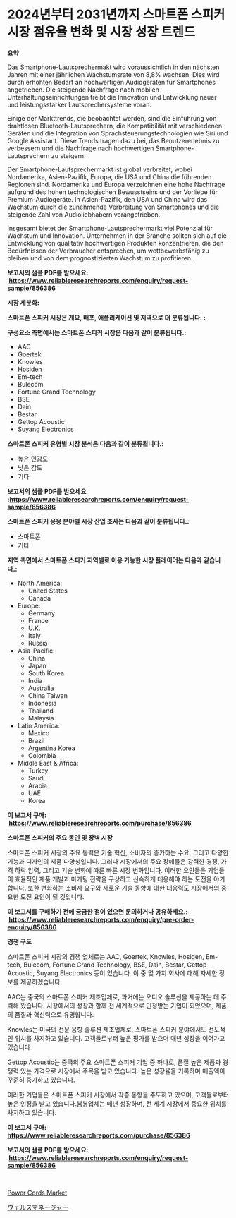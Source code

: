 <p><h1>2024년부터 2031년까지 스마트폰 스피커 시장 점유율 변화 및 시장 성장 트렌드</h1></p><p><strong>요약</strong></p>
<p><p>Das Smartphone-Lautsprechermakt wird voraussichtlich in den nächsten Jahren mit einer jährlichen Wachstumsrate von 8,8% wachsen. Dies wird durch erhöhten Bedarf an hochwertigen Audiogeräten für Smartphones angetrieben. Die steigende Nachfrage nach mobilen Unterhaltungseinrichtungen treibt die Innovation und Entwicklung neuer und leistungsstarker Lautsprechersysteme voran.</p><p>Einige der Markttrends, die beobachtet werden, sind die Einführung von drahtlosen Bluetooth-Lautsprechern, die Kompatibilität mit verschiedenen Geräten und die Integration von Sprachsteuerungstechnologien wie Siri und Google Assistant. Diese Trends tragen dazu bei, das Benutzererlebnis zu verbessern und die Nachfrage nach hochwertigen Smartphone-Lautsprechern zu steigern.</p><p>Der Smartphone-Lautsprechermarkt ist global verbreitet, wobei Nordamerika, Asien-Pazifik, Europa, die USA und China die führenden Regionen sind. Nordamerika und Europa verzeichnen eine hohe Nachfrage aufgrund des hohen technologischen Bewusstseins und der Vorliebe für Premium-Audiogeräte. In Asien-Pazifik, den USA und China wird das Wachstum durch die zunehmende Verbreitung von Smartphones und die steigende Zahl von Audioliebhabern vorangetrieben.</p><p>Insgesamt bietet der Smartphone-Lautsprechermarkt viel Potenzial für Wachstum und Innovation. Unternehmen in der Branche sollten sich auf die Entwicklung von qualitativ hochwertigen Produkten konzentrieren, die den Bedürfnissen der Verbraucher entsprechen, um wettbewerbsfähig zu bleiben und von dem prognostizierten Wachstum zu profitieren.</p></p>
<p><strong>보고서의 샘플 PDF를 받으세요: &nbsp;<a href="https://www.reliableresearchreports.com/enquiry/request-sample/856386">https://www.reliableresearchreports.com/enquiry/request-sample/856386</a></strong></p>
<p><strong>시장 세분화:</strong></p>
<p><strong> 스마트폰 스피커 시장은 개요, 배포, 애플리케이션 및 지역으로 더 분류됩니다. :</strong></p>
<p><strong>구성요소 측면에서는 스마트폰 스피커 시장은 다음과 같이 분류됩니다.:</strong></p>
<p><ul><li>AAC</li><li>Goertek</li><li>Knowles</li><li>Hosiden</li><li>Em-tech</li><li>Bulecom</li><li>Fortune Grand Technology</li><li>BSE</li><li>Dain</li><li>Bestar</li><li>Gettop Acoustic</li><li>Suyang Electronics</li></ul></p>
<p><strong> 스마트폰 스피커 유형별 시장 분석은 다음과 같이 분류됩니다.:</strong></p>
<p><ul><li>높은 민감도</li><li>낮은 감도</li><li>기타</li></ul></p>
<p><strong>보고서의 샘플 PDF를 받으세요 :<a href="https://www.reliableresearchreports.com/enquiry/request-sample/856386">https://www.reliableresearchreports.com/enquiry/request-sample/856386</a></strong></p>
<p><strong> 스마트폰 스피커 응용 분야별 시장 산업 조사는 다음과 같이 분류됩니다.:</strong></p>
<p><ul><li>스마트폰</li><li>기타</li></ul></p>
<p><strong>지역 측면에서 스마트폰 스피커 지역별로 이용 가능한 시장 플레이어는 다음과 같습니다.:</strong></p>
<p><ul>
    <li>
        North America:
        <ul>
            <li>United States</li>
            <li>Canada</li>
        </ul>
    </li>
    <li>
        Europe:
        <ul>
            <li>Germany</li>
            <li>France</li>
            <li>U.K.</li>
            <li>Italy</li>
            <li>Russia</li>
        </ul>
    </li>
    <li>
        Asia-Pacific:
        <ul>
            <li>China</li>
            <li>Japan</li>
            <li>South Korea</li>
            <li>India</li>
            <li>Australia</li>
            <li>China Taiwan</li>
            <li>Indonesia</li>
            <li>Thailand</li>
            <li>Malaysia</li>
        </ul>
    </li>
    <li>
        Latin America:
        <ul>
            <li>Mexico</li>
            <li>Brazil</li>
            <li>Argentina Korea</li>
            <li>Colombia</li>
        </ul>
    </li>
    <li>
        Middle East & Africa:
        <ul>
            <li>Turkey</li>
            <li>Saudi</li>
            <li>Arabia</li>
            <li>UAE</li>
            <li>Korea</li>
        </ul>
    </li>
    </ul></p>
<p><strong>이 보고서 구매: &nbsp;<a href="https://www.reliableresearchreports.com/purchase/856386">https://www.reliableresearchreports.com/purchase/856386</a></strong></p>
<p><strong>스마트폰 스피커의 주요 동인 및 장벽 시장</strong></p>
<p><p>스마트폰 스피커 시장의 주요 동력은 기술 혁신, 소비자의 증가하는 수요, 그리고 다양한 기능과 디자인의 제품 다양성입니다. 그러나 시장에서의 주요 장애물은 강력한 경쟁, 가격 하락 압력, 그리고 기술 변화에 따른 빠른 시장 변화입니다. 이러한 요인들은 기업들이 효율적인 제품 개발과 마케팅 전략을 구상하고 신속하게 대응해야 하는 도전을 야기합니다. 또한 변화하는 소비자 요구와 새로운 기술 동향에 대한 대응력도 시장에서의 중요한 도전 요인이 될 것입니다.</p></p>
<p><strong>이 보고서를 구매하기 전에 궁금한 점이 있으면 문의하거나 공유하세요.: &nbsp;<a href="https://www.reliableresearchreports.com/enquiry/pre-order-enquiry/856386">https://www.reliableresearchreports.com/enquiry/pre-order-enquiry/856386</a></strong></p>
<p><strong>경쟁 구도</strong></p>
<p><p>스마트폰 스피커 시장의 경쟁 업체로는 AAC, Goertek, Knowles, Hosiden, Em-tech, Bulecom, Fortune Grand Technology, BSE, Dain, Bestar, Gettop Acoustic, Suyang Electronics 등이 있습니다. 이 중 몇 가지 회사에 대해 자세한 정보를 제공하겠습니다.</p><p>AAC는 중국의 스마트폰 스피커 제조업체로, 과거에는 오디오 솔루션을 제공하는 데 주력해 왔습니다. 시장에서의 성장과 함께 전 세계적으로 인정받는 기업이 되었으며, 제품의 품질과 혁신력으로 유명합니다. </p><p>Knowles는 미국의 전문 음향 솔루션 제조업체로, 스마트폰 스피커 분야에서도 선도적인 위치를 차지하고 있습니다. 고객들로부터 높은 평가를 받으며 매년 성장을 이어가고 있습니다.</p><p>Gettop Acoustic는 중국의 주요 스마트폰 스피커 기업 중 하나로, 품질 높은 제품과 경쟁력 있는 가격으로 시장에서 주목을 받고 있습니다. 높은 성장율을 기록하며 매출액이 꾸준히 증가하고 있습니다.</p><p>이러한 기업들은 스마트폰 스피커 시장에서 각종 동향을 주도하고 있으며, 고객들로부터 높은 인정을 받고 있습니다.붐봉업체는 매년 성장하며, 전 세계 시장에서 중요한 위치를 차지하고 있습니다.</p></p>
<p><strong>이 보고서 구매: &nbsp; <a href="https://www.reliableresearchreports.com/purchase/856386">https://www.reliableresearchreports.com/purchase/856386</a></strong></p>
<p><strong>보고서의 샘플 PDF를 받으세요: &nbsp;<a href="https://www.reliableresearchreports.com/enquiry/request-sample/856386">https://www.reliableresearchreports.com/enquiry/request-sample/856386</a></strong><strong></strong></p>
<p>&nbsp;</p>
<p><p><a href="https://github.com/lataunyatinikmelvin59ilbd0dv/Market-Research-Report-List-1/blob/main/power-cords-market.md">Power Cords Market</a></p><p><a href="https://github.com/ksxzwxabcuynh011/Market-Research-Report-List-1/blob/main/30007599827.md">ウェルスマネージャー</a></p></p>